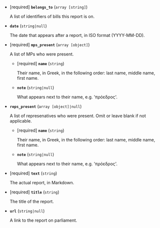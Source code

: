 
* [required] **`belongs_to`** (`array [string]`)

    A list of identifiers of bills this report is on.

* **`date`** (`string|null`)

    The date that appears after a report, in ISO format (YYYY-MM-DD).

* [required] **`mps_present`** (`array [object]`)

    A list of MPs who were present.

    * [required] **`name`** (`string`)

        Their name, in Greek, in the following order: last name, middle name, first name.

    * **`note`** (`string|null`)

        What appears next to their name, e.g. 'πρόεδρος'.

* **`reps_present`** (`array [object]|null`)

    A list of represenatives who were present. Omit or leave blank if not applicable.

    * [required] **`name`** (`string`)

        Their name, in Greek, in the following order: last name, middle name, first name.

    * **`note`** (`string|null`)

        What appears next to their name, e.g. 'πρόεδρος'.

* [required] **`text`** (`string`)

    The actual report, in Markdown.

* [required] **`title`** (`string`)

    The title of the report.

* **`url`** (`string|null`)

    A link to the report on parliament.
